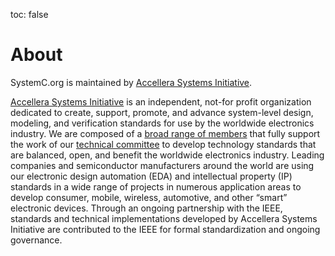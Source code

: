 toc: false

# About

SystemC.org is maintained by [Accellera Systems Initiative](https://accellera.org).

[Accellera Systems Initiative](https://accellera.org) is an independent, not-for profit organization dedicated to create, support, promote, and advance system-level design, modeling, and verification standards for use by the worldwide electronics industry. We are composed of a [broad range of members](https://accellera.org/about/members) that fully support the work of our [technical committee](https://accellera.org/activities) to develop technology standards that are balanced, open, and benefit the worldwide electronics industry. Leading companies and semiconductor manufacturers around the world are using our electronic design automation (EDA) and intellectual property (IP) standards in a wide range of projects in numerous application areas to develop consumer, mobile, wireless, automotive, and other “smart” electronic devices. Through an ongoing partnership with the IEEE, standards and technical implementations developed by Accellera Systems Initiative are contributed to the IEEE for formal standardization and ongoing governance.
